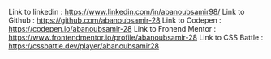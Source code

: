 Link to linkedin : https://www.linkedin.com/in/abanoubsamir98/ 
Link to Github :   https://github.com/abanoubsamir-28 
Link to Codepen : https://codepen.io/abanoubsamir-28 
Link to Fronend Mentor : https://www.frontendmentor.io/profile/abanoubsamir-28
Link to CSS Battle : https://cssbattle.dev/player/abanoubsamir28